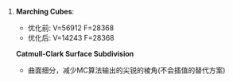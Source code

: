 1. **Marching Cubes**: 
   - 优化前: V=56912 F=28368
   - 优化后: V=14243 F=28368

   **Catmull-Clark Surface Subdivision**
   
   - 曲面细分，减少MC算法输出的尖锐的棱角(不会插值的替代方案)